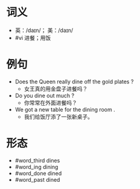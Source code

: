 # 词义
- 英：/daɪn/； 美：/daɪn/
- #vi 进餐；用饭
# 例句
- Does the Queen really dine off the gold plates ?
	- 女王真的用金盘子进餐吗？
- Do you dine out much ?
	- 你常常在外面进餐吗？
- We got a new table for the dining room .
	- 我们给饭厅添了一张新桌子。
# 形态
- #word_third dines
- #word_ing dining
- #word_done dined
- #word_past dined
